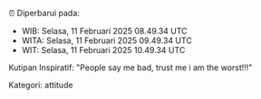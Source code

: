 ⏰ Diperbarui pada:
- WIB: Selasa, 11 Februari 2025 08.49.34 UTC
- WITA: Selasa, 11 Februari 2025 09.49.34 UTC
- WIT: Selasa, 11 Februari 2025 10.49.34 UTC

Kutipan Inspiratif:
"People say me bad, trust me i am the worst!!!"


Kategori: attitude

